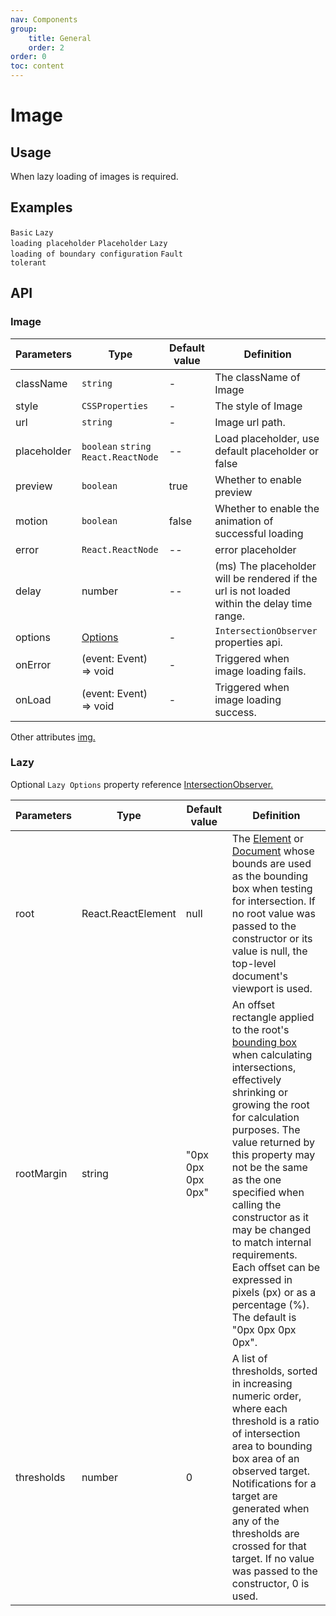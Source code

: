 ```yaml
---
nav: Components
group: 
    title: General
    order: 2
order: 0
toc: content
---
```


# Image 

## Usage
When lazy loading of images is required.


## Examples

<code src="../../packages/ui/examples/image/basic.tsx">Basic</code>
<code src="../../packages/ui/examples/image/delay.tsx" description="By setting `delay`, the delayed placeholder is enabled by default. When loading a large image, the placeholder will be loaded after a certain time.">Lazy loading placeholder</code>
<code src="../../packages/ui/examples/image/placeholder.tsx" description="By default, the loading effect is not displayed. You can display the default loading effect by setting `placeholder=true`. Supports custom placeholders.">Placeholder</code>
<code src="../../packages/ui/examples/image/process.tsx" description="Setting `lazy` can enable lazy loading, and the image will not be loaded until it appears in the viewport. The `lazy` attribute is implemented based on the `IntersectionObserver API`. Supports asynchronous observation of intersection changes between target elements and ancestor elements or top-level document viewports to determine loading timing.">Lazy loading of boundary configuration</code>
<code src="../../packages/ui/examples/image/error.tsx" description="If loading fails, the image failure placeholder is displayed. Supports setting `error` to customize the error placeholder.">Fault tolerant</code>



## API
### Image

| **Parameters** | **Type** | **Default value** | **Definition** |
| --- | --- | --- | --- |
| className | `string`              | -        | The className of Image     |
| style     | `CSSProperties`       | -        | The style of Image 	    |
| url | `string` | - | Image url path. |
| placeholder | `boolean` `string` `React.ReactNode` | -- | Load placeholder, use default placeholder or false |
| preview | `boolean` | true | Whether to enable preview |
| motion | `boolean` | false | Whether to enable the animation of successful loading |
| error | `React.ReactNode` | -- | error placeholder |
| delay | number | -- | (ms) The placeholder will be rendered if the url is not loaded within the delay time range. |
| options | [Options](#options) | - | `IntersectionObserver` properties api. |
| onError | (event: Event) => void | - | Triggered when image loading fails. |
| onLoad | (event: Event) => void | - | Triggered when image loading success. |

Other attributes [img.](https://developer.mozilla.org/en-US/docs/Web/HTML/Element/img#attributes)

### Lazy

Optional `Lazy Options` property reference [IntersectionObserver.](https://developer.mozilla.org/en-US/docs/Web/API/IntersectionObserver)

| **Parameters** | **Type** | **Default value** | **Definition** |
| --- | --- | --- | --- |
| root | React.ReactElement | null | The [Element](https://developer.mozilla.org/en-US/docs/Web/API/Element) or [Document](https://developer.mozilla.org/en-US/docs/Web/API/Document) whose bounds are used as the bounding box when testing for intersection. If no root value was passed to the constructor or its value is null, the top-level document's viewport is used. |
| rootMargin | string | "0px 0px 0px 0px" | An offset rectangle applied to the root's [bounding box](https://developer.mozilla.org/en-US/docs/Glossary/Bounding_box) when calculating intersections, effectively shrinking or growing the root for calculation purposes. The value returned by this property may not be the same as the one specified when calling the constructor as it may be changed to match internal requirements. Each offset can be expressed in pixels (px) or as a percentage (%). The default is "0px 0px 0px 0px". |
| thresholds | number | 0 | A list of thresholds, sorted in increasing numeric order, where each threshold is a ratio of intersection area to bounding box area of an observed target. Notifications for a target are generated when any of the thresholds are crossed for that target. If no value was passed to the constructor, 0 is used. |

